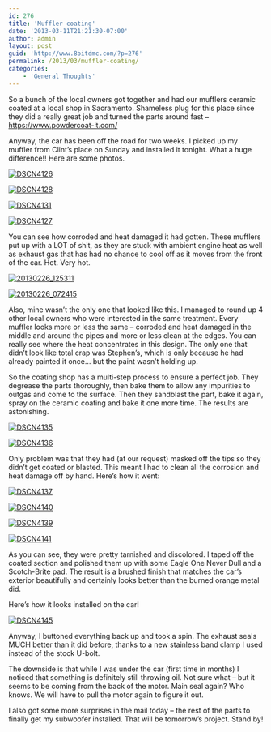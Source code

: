```yaml
---
id: 276
title: 'Muffler coating'
date: '2013-03-11T21:21:30-07:00'
author: admin
layout: post
guid: 'http://www.8bitdmc.com/?p=276'
permalink: /2013/03/muffler-coating/
categories:
    - 'General Thoughts'
---
```


So a bunch of the local owners got together and had our mufflers ceramic coated at a local shop in Sacramento. Shameless plug for this place since they did a really great job and turned the parts around fast – <https://www.powdercoat-it.com/>

Anyway, the car has been off the road for two weeks. I picked up my muffler from Clint’s place on Sunday and installed it tonight. What a huge difference!! Here are some photos.

[![DSCN4126](https://jonnyborbs.github.io/assets/images/2013/03/DSCN4126-300x224.jpg)](https://jonnyborbs.github.io/assets/images/2013/03/DSCN4126.jpg)

[![DSCN4128](https://jonnyborbs.github.io/assets/images/2013/03/DSCN4128-300x224.jpg)](https://jonnyborbs.github.io/assets/images/2013/03/DSCN4128.jpg)

[![DSCN4131](https://jonnyborbs.github.io/assets/images/2013/03/DSCN4131-300x224.jpg)](https://jonnyborbs.github.io/assets/images/2013/03/DSCN4131.jpg)

[![DSCN4127](https://jonnyborbs.github.io/assets/images/2013/03/DSCN4127-300x224.jpg)](https://jonnyborbs.github.io/assets/images/2013/03/DSCN4127.jpg)

You can see how corroded and heat damaged it had gotten. These mufflers put up with a LOT of shit, as they are stuck with ambient engine heat as well as exhaust gas that has had no chance to cool off as it moves from the front of the car. Hot. Very hot.

[![20130226_125311](https://jonnyborbs.github.io/assets/images/2013/03/20130226_125311-300x225.jpg)](https://jonnyborbs.github.io/assets/images/2013/03/20130226_125311.jpg)

[![20130226_072415](https://jonnyborbs.github.io/assets/images/2013/03/20130226_072415-300x225.jpg)](https://jonnyborbs.github.io/assets/images/2013/03/20130226_072415.jpg)

Also, mine wasn’t the only one that looked like this. I managed to round up 4 other local owners who were interested in the same treatment. Every muffler looks more or less the same – corroded and heat damaged in the middle and around the pipes and more or less clean at the edges. You can really see where the heat concentrates in this design. The only one that didn’t look like total crap was Stephen’s, which is only because he had already painted it once… but the paint wasn’t holding up.

So the coating shop has a multi-step process to ensure a perfect job. They degrease the parts thoroughly, then bake them to allow any impurities to outgas and come to the surface. Then they sandblast the part, bake it again, spray on the ceramic coating and bake it one more time. The results are astonishing.

[![DSCN4135](https://jonnyborbs.github.io/assets/images/2013/03/DSCN4135-300x224.jpg)](https://jonnyborbs.github.io/assets/images/2013/03/DSCN4135.jpg)

[![DSCN4136](https://jonnyborbs.github.io/assets/images/2013/03/DSCN4136-300x224.jpg)](https://jonnyborbs.github.io/assets/images/2013/03/DSCN4136.jpg)

Only problem was that they had (at our request) masked off the tips so they didn’t get coated or blasted. This meant I had to clean all the corrosion and heat damage off by hand. Here’s how it went:

[![DSCN4137](https://jonnyborbs.github.io/assets/images/2013/03/DSCN4137-300x224.jpg)](https://jonnyborbs.github.io/assets/images/2013/03/DSCN4137.jpg)

[![DSCN4140](https://jonnyborbs.github.io/assets/images/2013/03/DSCN4140-300x224.jpg)](https://jonnyborbs.github.io/assets/images/2013/03/DSCN4140.jpg)

[![DSCN4139](https://jonnyborbs.github.io/assets/images/2013/03/DSCN4139-300x224.jpg)](https://jonnyborbs.github.io/assets/images/2013/03/DSCN4139.jpg)

[![DSCN4141](https://jonnyborbs.github.io/assets/images/2013/03/DSCN4141-300x224.jpg)](https://jonnyborbs.github.io/assets/images/2013/03/DSCN4141.jpg)

As you can see, they were pretty tarnished and discolored. I taped off the coated section and polished them up with some Eagle One Never Dull and a Scotch-Brite pad. The result is a brushed finish that matches the car’s exterior beautifully and certainly looks better than the burned orange metal did.

Here’s how it looks installed on the car!

[![DSCN4145](https://jonnyborbs.github.io/assets/images/2013/03/DSCN4145-300x224.jpg)](https://jonnyborbs.github.io/assets/images/2013/03/DSCN4145.jpg)

Anyway, I buttoned everything back up and took a spin. The exhaust seals MUCH better than it did before, thanks to a new stainless band clamp I used instead of the stock U-bolt.

The downside is that while I was under the car (first time in months) I noticed that something is definitely still throwing oil. Not sure what – but it seems to be coming from the back of the motor. Main seal again? Who knows. We will have to pull the motor again to figure it out.

I also got some more surprises in the mail today – the rest of the parts to finally get my subwoofer installed. That will be tomorrow’s project. Stand by!
